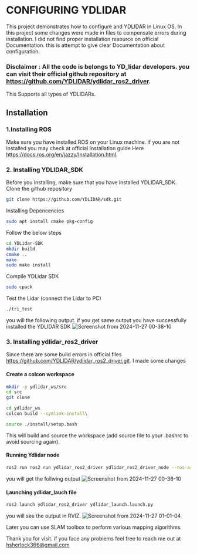 
# CONFIGURING YDLIDAR 

This project demonstrates how to configure and YDLIDAR in Linux OS.
In this project some changes were made in files to compensate errors during installation. I did not find proper installation resource on official Documentation. this is attempt to give clear Documentation about configuration.
### Disclaimer : All the code is belongs to YD_lidar developers. you can visit their official github repository at https://github.com/YDLIDAR/ydlidar_ros2_driver.
This Supports all types of YDLIDARs.

## Installation

### 1.Installing ROS
Make sure you have installed ROS on your Linux machine. if you are not installed you may check at official Installation guide Here https://docs.ros.org/en/jazzy/Installation.html. 

### 2. Installing YDLIDAR_SDK
Before you installing, make sure that you have installed YDLIDAR_SDK. Clone the github repository

```bash 
git clone https://github.com/YDLIDAR/sdk.git
```
Installing Depencencies

```bash 
sudo apt install cmake pkg-config
```
Follow the below steps

```bash
cd YDLidar-SDK
mkdir build
cmake ..
make
sudo make install
```
Compile YDLidar SDK

```bash
sudo cpack
```
Test the Lidar (connect the Lidar to PC)

```bash
./tri_test
```
you will the following output. if you get same output you have successfully installed the YDLIDAR SDK
![Screenshot from 2024-11-27 00-38-10](https://github.com/user-attachments/assets/37f281f4-024e-46a9-b01f-ed684797bf9e)

### 3. Installing ydlidar_ros2_driver
Since there are some build errors in official files https://github.com/YDLIDAR/ydlidar_ros2_driver.git. I made some changes

#### Create a colcon workspace
```bash
mkdir -p ydlidar_ws/src
cd src
git clone 

cd ydlidar_ws
colcon build --symlink-install\

source ./install/setup.bash
```
This will build and source the workspace (add source file to your .bashrc to avoid sourcing again).
#### Running Ydlidar node
```bash
ros2 run ros2 run ydlidar_ros2_driver ydlidar_ros2_driver_node --ros-args --params-file src/ydlidar_ros2_driver/params/G2.yaml
```
you will get the follwing output
![Screenshot from 2024-11-27 00-38-10](https://github.com/user-attachments/assets/e8d52ce3-8471-4942-b994-00c00c017556)


#### Launching ydlidar_lauch file
```bash
ros2 launch ydlidar_ros2_driver ydlidar_launch.launch.py 
```
you will see the output in RVIZ. 
![Screenshot from 2024-11-27 01-01-04](https://github.com/user-attachments/assets/ab9add48-6603-4fb7-b794-a6ce740eb115)

Later you can use SLAM toolbox to perform various mapping algorithms.

Thank you for visit. if you face any problems feel free to reach me out at hsherlock366@gmail.com
